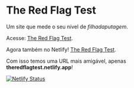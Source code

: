 # The Red Flag Test

Um site que mede o seu nível de _filhadaputagem_.

Acesse: [The Red Flag Test](https://folkcoreano.github.io/theredflagtest/).

Agora também no Netlify! [The Red Flag Test](https://theredflagtest.netlify.app/).

Com isso temos uma URL mais amigável, apenas **theredflagtest.netlify.app**!

[![Netlify Status](https://api.netlify.com/api/v1/badges/a505f641-0586-4356-8daa-273abfe80781/deploy-status)](https://app.netlify.com/sites/theredflagtest/deploys)
